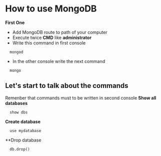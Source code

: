 # How to use MongoDB

**First One**
- Add MongoDB route to path of your computer
- Execute twice **CMD** like **administrator**
- Write this command in first console
``` console
  mongod
```
- In the other console write the next command
``` console
  mongo
```

## Let's start to talk about the commands
Remenber that commands must to be written in second console 
**Show all databases**
``` console
  show dbs
```

**Create database**
``` console
  use mydatabase
```

**Drop database
``` console
  db.drop()
```
